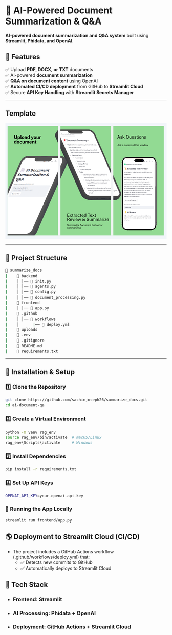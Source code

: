 # 📄 AI-Powered Document Summarization & Q&A 

**AI-powered document summarization and Q&A system** built using **Streamlit, Phidata, and OpenAI**.

## 🚀 Features
✅ Upload **PDF, DOCX, or TXT** documents  
✅ AI-powered **document summarization**  
✅ **Q&A on document content** using OpenAI  
✅ **Automated CI/CD deployment** from GitHub to **Streamlit Cloud**  
✅ Secure **API Key Handling** with **Streamlit Secrets Manager**  

---
## Template
![alt text](./Mockup.png) 

---
## 📂 Project Structure
```sh
📂 summarize_docs
|    📂 backend 
|    │ │── 📄 init.py  
|    │ │── 📄 agents.py   
|    │ │── 📄 config.py 
|    │ │── 📄 document_processing.py 
|    📂 frontend 
|    │ │── 📄 app.py 
|    📂 .github 
|    │ │── 📂 workflows 
|    │      |── 📄 deploy.yml
|    📂 uploads 
|    📄 .env  
|    📄 .gitignore 
|    📄 README.md
|    📄 requirements.txt 

```

---

## 🚀 Installation & Setup

### **1️⃣ Clone the Repository**
```sh
git clone https://github.com/sachinjoseph26/summarize_docs.git
cd ai-document-qa
```

### **2️⃣ Create a Virtual Environment**

```sh
python -m venv rag_env
source rag_env/bin/activate  # macOS/Linux
rag_env\Scripts\activate     # Windows
```

### **3️⃣ Install Dependencies**

```sh
pip install -r requirements.txt
```

### **4️⃣ Set Up API Keys**
```sh
OPENAI_API_KEY=your-openai-api-key
```

### 🚀 Running the App Locally

```sh
streamlit run frontend/app.py
```

## 🌎 Deployment to Streamlit Cloud (CI/CD)

- The project includes a GitHub Actions workflow (.github/workflows/deploy.yml) that: 
    - ✅ Detects new commits to GitHub
    - ✅ Automatically deploys to Streamlit Cloud


## 📜 Tech Stack

- ### Frontend: Streamlit
- ### AI Processing: Phidata + OpenAI
- ### Deployment: GitHub Actions + Streamlit Cloud
